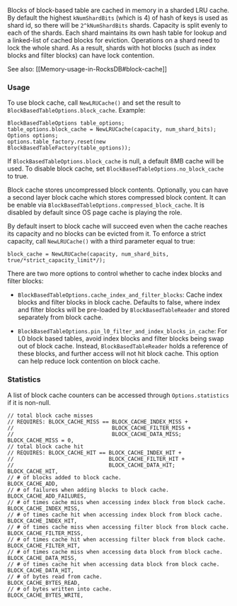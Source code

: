 Blocks of block-based table are cached in memory in a sharded LRU cache. By default the highest `kNumShardBits` (which is 4) of hash of keys is used as shard id, so there will be `2^kNumShardBits` shards. Capacity is split evenly to each of the shards. Each shard maintains its own hash table for lookup and a linked-list of cached blocks for eviction. Operations on a shard need to lock the whole shard. As a result, shards with hot blocks (such as index blocks and filter blocks) can have lock contention.

See also: [[Memory-usage-in-RocksDB#block-cache]]

### Usage

To use block cache, call `NewLRUCache()` and set the result to `BlockBasedTableOptions.block_cache`. Example:

    BlockBasedTableOptions table_options;
    table_options.block_cache = NewLRUCache(capacity, num_shard_bits);
    Options options;
    options.table_factory.reset(new BlockBasedTableFactory(table_options));

If `BlockBasedTableOptions.block_cache` is null, a default 8MB cache will be used. To disable block cache, set `BlockBasedTableOptions.no_block_cache` to true.

Block cache stores uncompressed block contents. Optionally, you can have a second layer block cache which stores compressed block content. It can be enable via `BlockBasedTableOptions.compressed_block_cache`. It is disabled by default since OS page cache is playing the role.

By default insert to block cache will succeed even when the cache reaches its capacity and no blocks can be evicted from it. To enforce a strict capacity, call `NewLRUCache()` with a third parameter equal to true:
    
    block_cache = NewLRUCache(capacity, num_shard_bits, true/*strict_capacity_limit*/);

There are two more options to control whether to cache index blocks and filter blocks:

* `BlockBasedTableOptions.cache_index_and_filter_blocks`: Cache index blocks and filter blocks in block cache. Defaults to false, where index and filter blocks will be pre-loaded by `BlockBasedTableReader` and stored separately from block cache.

* `BlockBasedTableOptions.pin_l0_filter_and_index_blocks_in_cache`: For L0 block based tables, avoid index blocks and filter blocks being swap out of block cache. Instead, `BlockBasedTableReader` holds a reference of these blocks, and further access will not hit block cache. This option can help reduce lock contention on block cache.

### Statistics

A list of block cache counters can be accessed through `Options.statistics` if it is non-null.   
    
    // total block cache misses
    // REQUIRES: BLOCK_CACHE_MISS == BLOCK_CACHE_INDEX_MISS +
    //                               BLOCK_CACHE_FILTER_MISS +
    //                               BLOCK_CACHE_DATA_MISS;
    BLOCK_CACHE_MISS = 0,
    // total block cache hit
    // REQUIRES: BLOCK_CACHE_HIT == BLOCK_CACHE_INDEX_HIT +
    //                              BLOCK_CACHE_FILTER_HIT +
    //                              BLOCK_CACHE_DATA_HIT;
    BLOCK_CACHE_HIT,
    // # of blocks added to block cache.
    BLOCK_CACHE_ADD,
    // # of failures when adding blocks to block cache.
    BLOCK_CACHE_ADD_FAILURES,
    // # of times cache miss when accessing index block from block cache.
    BLOCK_CACHE_INDEX_MISS,
    // # of times cache hit when accessing index block from block cache.
    BLOCK_CACHE_INDEX_HIT,
    // # of times cache miss when accessing filter block from block cache.
    BLOCK_CACHE_FILTER_MISS,
    // # of times cache hit when accessing filter block from block cache.
    BLOCK_CACHE_FILTER_HIT,
    // # of times cache miss when accessing data block from block cache.
    BLOCK_CACHE_DATA_MISS,
    // # of times cache hit when accessing data block from block cache.
    BLOCK_CACHE_DATA_HIT,
    // # of bytes read from cache.
    BLOCK_CACHE_BYTES_READ,
    // # of bytes written into cache.
    BLOCK_CACHE_BYTES_WRITE,